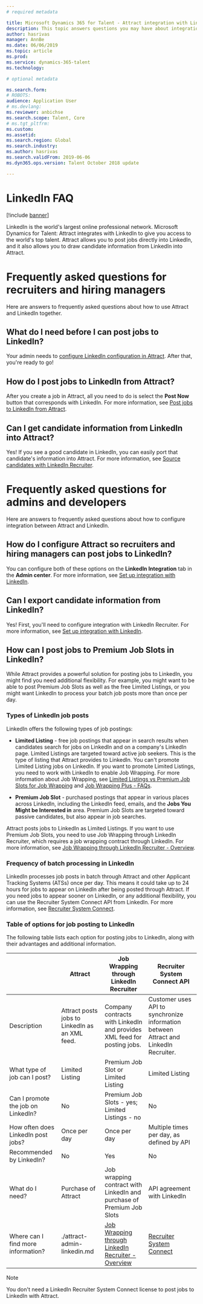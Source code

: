 ```yaml
---
# required metadata

title: Microsoft Dynamics 365 for Talent - Attract integration with LinkedIn FAQ
description: This topic answers questions you may have about integration between LinkedIn and Microsoft Dynamics 365 for Talent - Attract.
author: hasrivas
manager: AnnBe
ms.date: 06/06/2019
ms.topic: article
ms.prod: 
ms.service: dynamics-365-talent
ms.technology: 

# optional metadata

ms.search.form: 
# ROBOTS: 
audience: Application User
# ms.devlang: 
ms.reviewer: anbichse
ms.search.scope: Talent, Core
# ms.tgt_pltfrm: 
ms.custom: 
ms.assetid: 
ms.search.region: Global
ms.search.industry: 
ms.author: hasrivas
ms.search.validFrom: 2019-06-06
ms.dyn365.ops.version: Talent October 2018 update

---
```


# LinkedIn FAQ

[!include [banner](includes/banner.md)]

LinkedIn is the world's largest online professional network. Microsoft Dynamics for Talent: Attract integrates with LinkedIn to give you access to the world's top talent. Attract allows you to post jobs directly into LinkedIn, and it also allows you to draw candidate information from LinkedIn into Attract.

# Frequently asked questions for recruiters and hiring managers

Here are answers to frequently asked questions about how to use Attract and LinkedIn together.

## What do I need before I can post jobs to LinkedIn?

Your admin needs to [configure LinkedIn configuration in Attract](./attract-admin-linkedin.md). After that, you're ready to go!

## How do I post jobs to LinkedIn from Attract?

After you create a job in Attract, all you need to do is select the **Post Now** button that corresponds with LinkedIn. For more information, see [Post jobs to LinkedIn from Attract](./attract-post-jobs-to-linkedin.md).

## Can I get candidate information from LinkedIn into Attract?

Yes! If you see a good candidate in LinkedIn, you can easily port that candidate's information into Attract. For more information, see [Source candidates with LinkedIn Recruiter](attract-linked-in-recruiter.md).

# Frequently asked questions for admins and developers

Here are answers to frequently asked questions about how to configure integration between Attract and LinkedIn.

## How do I configure Attract so recruiters and hiring managers can post jobs to LinkedIn?

You can configure both of these options on the **LinkedIn Integration** tab in the **Admin center**. For more information, see [Set up integration with LinkedIn](./attract-admin-linkedin.md).

## Can I export candidate information from LinkedIn?

Yes! First, you'll need to configure integration with LinkedIn Recruiter. For more information, see [Set up integration with LinkedIn](./attract-admin-linkedin.md).

## How can I post jobs to Premium Job Slots in LinkedIn?

While Attract provides a powerful solution for posting jobs to LinkedIn, you might find you need additional flexibility. For example, you might want to be able to post Premium Job Slots as well as the free Limited Listings, or you might want LinkedIn to process your batch job posts more than once per day.

### Types of LinkedIn job posts

LinkedIn offers the following types of job postings:

- **Limited Listing** - free job postings that appear in search results when candidates search for jobs on LinkedIn and on a company's LinkedIn page. Limited Listings are targeted toward active job seekers. This is the type of listing that Attract provides to LinkedIn. You can't promote Limited Listing jobs on LinkedIn. If you want to promote Limited Listings, you need to work with LinkedIn to enable Job Wrapping. For more information about Job Wrapping, see [Limited Listings vs Premium Job Slots for Job Wrapping](https://www.linkedin.com/help/recruiter/answer/79049/limited-listings-vs-premium-job-slots-for-job-wrapping) and [Job Wrapping Plus - FAQs](https://www.linkedin.com/help/recruiter/answer/79050/job-wrapping-frequently-asked-questions).

- **Premium Job Slot** - purchased postings that appear in various places across LinkedIn, including the LinkedIn feed, emails, and the **Jobs You Might be Interested in** area. Premium Job Slots are targeted toward passive candidates, but also appear in job searches.

Attract posts jobs to LinkedIn as Limited Listings. If you want to use Premium Job Slots, you need to use Job Wrapping through LinkedIn Recruiter, which requires a job wrapping contract through LinkedIn. For more information, see [Job Wrapping through LinkedIn Recruiter - Overview](https://www.linkedin.com/help/recruiter/answer/79037).

### Frequency of batch processing in LinkedIn

LinkedIn processes job posts in batch through Attract and other Applicant Tracking Systems (ATSs) once per day. This means it could take up to 24 hours for jobs to appear on LinkedIn after being posted through Attract. If you need jobs to appear sooner on LinkedIn, or any additional flexibility, you can use the Recruiter System Connect API from LinkedIn. For more information, see [Recruiter System Connect](https://docs.microsoft.com/en-us/linkedin/talent/recruiter-system-connect).

### Table of options for job posting to LinkedIn

The following table lists each option for posting jobs to LinkedIn, along with their advantages and additional information.

|  | Attract | Job Wrapping through LinkedIn Recruiter | Recruiter System Connect API |
|---|---|---|---|
| Description | Attract posts jobs to LinkedIn as an XML feed. | Company contracts with LinkedIn and provides XML feed for posting jobs. | Customer uses API to synchronize information between Attract and LinkedIn Recruiter. |
| What type of job can I post? | Limited Listing | Premium Job Slot or Limited Listing | Limited Listing |
| Can I promote the job on LinkedIn? | No | Premium Job Slots - yes; Limited Listings - no | No |
| How often does LinkedIn post jobs? | Once per day | Once per day | Multiple times per day, as defined by API |
| Recommended by LinkedIn? | No | Yes | No |
| What do I need? | Purchase of Attract | Job wrapping contract with LinkedIn and purchase of Premium Job Slots | API agreement with LinkedIn | 
| Where can I find more information? | ./attract-admin-linkedin.md | [Job Wrapping through LinkedIn Recruiter - Overview](https://www.linkedin.com/help/recruiter/answer/79037) | [Recruiter System Connect](https://docs.microsoft.com/en-us/linkedin/talent/recruiter-system-connect) |

>[!NOTE]
>You don't need a LinkedIn Recruiter System Connect license to post jobs to LinkedIn with Attract.

